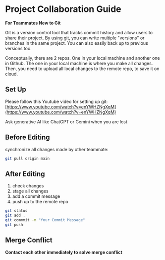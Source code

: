 # Project Collaboration Guide  
**For Teammates New to Git**  

Git is a version control tool that tracks commit history and allow users to share their project. By using git, you can write multiple "versions" or branches in the same project. You can also easily back up to previous versions too. 

Conceptually, there are 2 repos. One in your local machine and another one in Github. The one in your local machine is where you make all changes. Then, you need to upload all local changes to the remote repo, to save it on cloud.


## Set Up
Please follow this Youtube video for setting up git: [https://www.youtube.com/watch?v=enYWHZNgXqM](https://www.youtube.com/watch?v=enYWHZNgXqM)

Ask generative AI like ChatGPT or Gemini when you are lost

## Before Editing
synchronize all changes made by other teammate:
``` bash
git pull origin main
```

## After Editing
1. check changes
2. stage all changes
3. add a commit message
4. push up to the remote repo
``` bash
git status
git add .
git commmit -m "Your Commit Message"
git push
```

## Merge Conflict
**Contact each other immediately to solve merge conflict**





